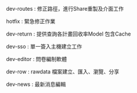 dev-routes	:        修正路徑，進行Share重製及介面工作

hotfix	        :        緊急修正作業

dev-return	:        提供查詢各計畫回收率Model 包含Cache

dev-sso	        :        單一簽入主機建立工作

dev-editor	:        問卷編制軟體

dev-row	        :        rawdata 檔案建立、匯入、瀏覽、分享

dev-news        :         最新消息編輯